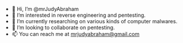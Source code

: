 - 👋 Hi, I’m @mrJudyAbraham
- 👀 I’m interested in reverse engineering and pentesting.
- 🌱 I’m currently researching on various kinds of computer malwares.
- 💞️ I’m looking to collaborate on pentesting.
- 📫 You can reach me at mrjudyabraham@gmail.com

<!---
mrJudyAbraham/mrJudyAbraham is a ✨ special ✨ repository because its `README.md` (this file) appears on your GitHub profile.
You can click the Preview link to take a look at your changes.
--->
